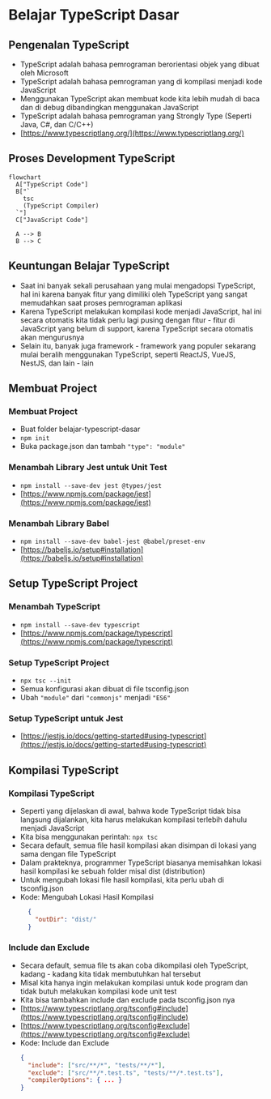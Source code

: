 # Belajar TypeScript Dasar

## Pengenalan TypeScript
* TypeScript adalah bahasa pemrograman berorientasi objek yang dibuat oleh Microsoft
* TypeScript adalah bahasa pemrograman yang di kompilasi menjadi kode JavaScript
* Menggunakan TypeScript akan membuat kode kita lebih mudah di baca dan di debug dibandingkan menggunakan JavaScript
* TypeScript adalah bahasa pemrograman yang Strongly Type (Seperti Java, C#, dan C/C++)
* [https://www.typescriptlang.org/](https://www.typescriptlang.org/)

## Proses Development TypeScript
```mermaid
flowchart
  A["TypeScript Code"]
  B["`
    tsc
    (TypeScript Compiler)
  `"]
  C["JavaScript Code"]

  A --> B
  B --> C
```

## Keuntungan Belajar TypeScript
* Saat ini banyak sekali perusahaan yang mulai mengadopsi TypeScript, hal ini karena banyak fitur yang dimiliki oleh TypeScript yang sangat memudahkan saat proses pemrograman aplikasi
* Karena TypeScript melakukan kompilasi kode menjadi JavaScript, hal ini secara otomatis kita tidak perlu lagi pusing dengan fitur - fitur di JavaScript yang belum di support, karena TypeScript secara otomatis akan mengurusnya
* Selain itu, banyak juga framework - framework yang populer sekarang mulai beralih menggunakan TypeScript, seperti ReactJS, VueJS, NestJS, dan lain - lain

## Membuat Project

### Membuat Project 
* Buat folder belajar-typescript-dasar
* ``` npm init ```
* Buka package.json dan tambah ``` "type": "module" ```

### Menambah Library Jest untuk Unit Test
* ``` npm install --save-dev jest @types/jest ```
* [https://www.npmjs.com/package/jest](https://www.npmjs.com/package/jest)

### Menambah Library Babel
* ``` npm install --save-dev babel-jest @babel/preset-env ```
* [https://babeljs.io/setup#installation](https://babeljs.io/setup#installation)

## Setup TypeScript Project

### Menambah TypeScript
* ``` npm install --save-dev typescript ```
* [https://www.npmjs.com/package/typescript](https://www.npmjs.com/package/typescript)

### Setup TypeScript Project
* ``` npx tsc --init ```
* Semua konfigurasi akan dibuat di file tsconfig.json
* Ubah ``` "module" ``` dari ``` "commonjs" ``` menjadi ``` "ES6" ```

### Setup TypeScript untuk Jest
* [https://jestjs.io/docs/getting-started#using-typescript](https://jestjs.io/docs/getting-started#using-typescript)

## Kompilasi TypeScript

### Kompilasi TypeScript
* Seperti yang dijelaskan di awal, bahwa kode TypeScript tidak bisa langsung dijalankan, kita harus melakukan kompilasi terlebih dahulu menjadi JavaScript
* Kita bisa menggunakan perintah: ``` npx tsc ```
* Secara default, semua file hasil kompilasi akan disimpan di lokasi yang sama dengan file TypeScript
* Dalam prakteknya, programmer TypeScript biasanya memisahkan lokasi hasil kompilasi ke sebuah folder misal dist (distribution)
* Untuk mengubah lokasi file hasil kompilasi, kita perlu ubah di tsconfig.json
* Kode: Mengubah Lokasi Hasil Kompilasi
  ```JSON
    {
      "outDir": "dist/"
    }
  ```

### Include dan Exclude
* Secara default, semua file ts akan coba dikompilasi oleh TypeScript, kadang - kadang kita tidak membutuhkan hal tersebut
* Misal kita hanya ingin melakukan kompilasi untuk kode program dan tidak butuh melakukan kompilasi kode unit test
* Kita bisa tambahkan include dan exclude pada tsconfig.json nya
* [https://www.typescriptlang.org/tsconfig#include](https://www.typescriptlang.org/tsconfig#include)
* [https://www.typescriptlang.org/tsconfig#exclude](https://www.typescriptlang.org/tsconfig#exclude)
* Kode: Include dan Exclude
  ```JSON
  {
    "include": ["src/**/*", "tests/**/*"],
    "exclude": ["src/**/*.test.ts", "tests/**/*.test.ts"],
    "compilerOptions": { ... }
  }
  ```
